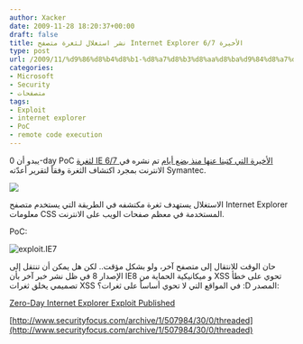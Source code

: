 ```yaml
---
author: Xacker
date: 2009-11-28 18:20:37+00:00
draft: false
title: نشر استغلال لثغرة متصفح Internet Explorer 6/7 الأخيرة
type: post
url: /2009/11/%d9%86%d8%b4%d8%b1-%d8%a7%d8%b3%d8%aa%d8%ba%d9%84%d8%a7%d9%84-%d9%84%d8%ab%d8%ba%d8%b1%d8%a9-%d9%85%d8%aa%d8%b5%d9%81%d8%ad-internet-explorer-67-%d8%a7%d9%84%d8%a3%d8%ae%d9%8a%d8%b1%d8%a9/
categories:
- Microsoft
- Security
- متصفحات
tags:
- Exploit
- internet explorer
- PoC
- remote code execution
---
```


يبدو أن 0-day PoC [لثغرة IE 6/7 الأخيرة التي كتبنا عنها منذ بضع أيام](http://www.it-scoop.com/2009/11/microsoft-%D8%AA%D8%A4%D9%83%D8%AF-%D9%88%D8%AC%D9%88%D8%AF-%D8%A7%D9%84%D8%AB%D8%BA%D8%B1%D8%A9-%D8%A7%D9%84%D9%85%D9%83%D8%AA%D8%B4%D9%81%D8%A9-%D8%AD%D8%AF%D9%8A%D8%AB%D8%A7-%D9%81%D9%8A-internet-e/) تم نشره في الانترنت بمجرد اكتشاف الثغرة وفقاً لتقرير أعدّته Symantec.


![](http://djug.developpez.com/rsc/Internet_Explorer_7_Logo.png)




الاستغلال يستهدف ثغرة مكتشفه في الطريقة التي يستخدم متصفح Internet Explorer معلومات CSS المستخدمة في معظم صفحات الويب على الانترنت.


PoC:




![exploit.IE7](http://www.it-scoop.com/wp-content/uploads/2009/11/exploit.IE7_.PNG)




حان الوقت للانتقال إلى متصفح آخر، ولو بشكل مؤقت.. لكن هل يمكن أن تنتقل إلى الإصدار 8 في ظل نشر خبر آخر بأن IE8 و ميكانيكية الحماية من XSS تحوي على خطأ تصميمي يخلق ثغرات XSS في المواقع التي لا تحوي أساساً على ثغرات؟ :D
المصدر:


[Zero-Day Internet Explorer Exploit Published](http://www.symantec.com/connect/blogs/zero-day-internet-explorer-exploit-published)




[http://www.securityfocus.com/archive/1/507984/30/0/threaded](http://www.securityfocus.com/archive/1/507984/30/0/threaded)
